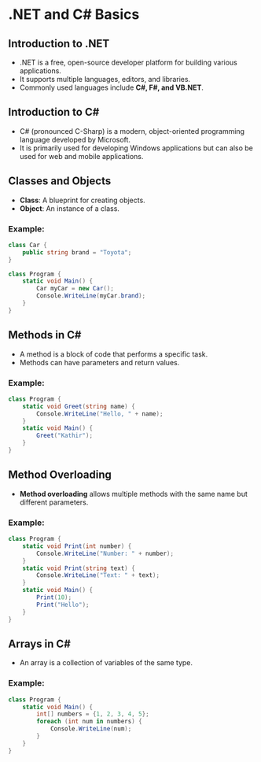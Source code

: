 # .NET and C# Basics

## Introduction to .NET
- .NET is a free, open-source developer platform for building various applications.
- It supports multiple languages, editors, and libraries.
- Commonly used languages include **C#, F#, and VB.NET**.

## Introduction to C#
- C# (pronounced C-Sharp) is a modern, object-oriented programming language developed by Microsoft.
- It is primarily used for developing Windows applications but can also be used for web and mobile applications.

## Classes and Objects
- **Class**: A blueprint for creating objects.
- **Object**: An instance of a class.

### Example:
```csharp
class Car {
    public string brand = "Toyota";
}

class Program {
    static void Main() {
        Car myCar = new Car();
        Console.WriteLine(myCar.brand);
    }
}
```

## Methods in C#
- A method is a block of code that performs a specific task.
- Methods can have parameters and return values.

### Example:
```csharp
class Program {
    static void Greet(string name) {
        Console.WriteLine("Hello, " + name);
    }
    static void Main() {
        Greet("Kathir");
    }
}
```

## Method Overloading
- **Method overloading** allows multiple methods with the same name but different parameters.

### Example:
```csharp
class Program {
    static void Print(int number) {
        Console.WriteLine("Number: " + number);
    }
    static void Print(string text) {
        Console.WriteLine("Text: " + text);
    }
    static void Main() {
        Print(10);
        Print("Hello");
    }
}
```

## Arrays in C#
- An array is a collection of variables of the same type.

### Example:
```csharp
class Program {
    static void Main() {
        int[] numbers = {1, 2, 3, 4, 5};
        foreach (int num in numbers) {
            Console.WriteLine(num);
        }
    }
}
